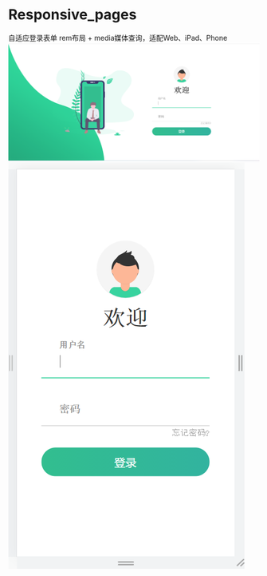 # Responsive_pages
自适应登录表单
rem布局 + media媒体查询，适配Web、iPad、Phone
![image](LoginForm/assets/web.png)
![image](LoginForm/assets/phone.png)
